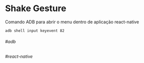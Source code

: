 # Shake Gesture

Comando ADB para abrir o menu dentro de aplicação react-native

`adb shell input keyevent 82`


###### #adb
###### #react-native
